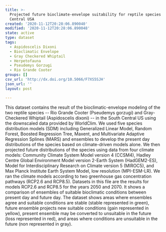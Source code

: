 ```yaml
---
title: >-
  Projected future bioclimate-envelope suitability for reptile species in South
  Central USA
created: '2020-11-12T20:28:06.890040'
modified: '2020-11-12T20:28:06.890048'
state: active
type: dataset
tags:
  - Aspidoscelis Dixoni
  - Bioclimatic Envelope
  - Gray Checkered Whiptail
  - Herpetofauna
  - Pseudemys Gorzugi
  - Rio Grande Cooter
groups: []
csv_url: 'http://dx.doi.org/10.5066/F7XS5SJH'
json_url: ''
layout: post

---
```

This dataset contains the result of the bioclimatic-envelope modeling of the two reptile species -- Rio Grande Cooter (Pseudemys gorzugi) and Gray-Checkered Whiptail (Aspidoscelis dixoni) -- in the South Central US using the downscaled data provided by WorldClim. We used five species distribution models (SDM) including Generalized Linear Model, Random Forest, Boosted Regression Tree, Maxent, and Multivariate Adaptive Regression Splines (MARS) and ensembles to develop the present day distributions of the species based on climate-driven models alone. We then projected future distributions of the species using data from four climate models: Community Climate System Model version 4 (CCSM4), Hadley Centre Global Environment Model version 2-Earth System (HadGEM2-ES), Model for Interdisciplinary Research on Climate version 5 (MIROC5), and Max Planck Institute Earth System Model, low resolution (MPI-ESM-LR). We ran the climate models according to two greenhouse gas concentration pathways (RCP2.6 and RCP8.5). Datasets in this file are the results for models RCP2.6 and RCP8.5 for the years 2050 and 2070. It shows a comparison of ensembles of suitable bioclimatic conditions between present day and future day. The dataset shows areas where ensembles agree and suitable conditions are stable (stable represented in green), future ensemble projects new suitable conditions (gain represented in yellow), present ensemble may be converted to unsuitable in the future (loss represented in red), and areas where conditions are unsuitable in the future (non represented in gray).
